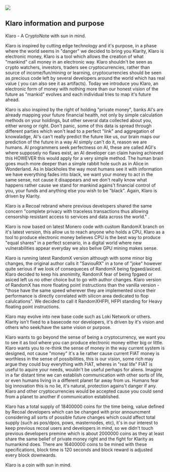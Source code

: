 ![](image.https://github.com/klaroooo/klaro.ooo/blob/master/klaro1.jpg)


## Klaro information and purpose

Klaro - A CryptoNote with sun in mind.


Klaro is inspired by cutting edge technology and it's purpose, in a phase where the world seems in "danger" we decided to bring you Klarity, Klaro is electronic money, Klaro is a tool which allows the creation of what "mankind" call money in an electronic way. Klaro shouldn't be seen as crypto watchers, investors, traders see cryptocurrencies, rather than source of income/fun/mining or learning, cryptocurrencies should be seen as precious code left by several developers around the world which has real value ( you can also see it as artifacts). Today we introduce you Klaro, an electronic form of money with nothing more than our honest vision of the future as "mankid" evolves and each individual tries to map it's future ahead. 

Klaro is also inspired by the right of holding "private money", banks AI's are already mapping your future financial health, not only by simple calculation methods on your holdings, but other several data collected about you, either wrong or right. Don't panic, some of this data is spread through different parties which won't lead to a perfect "link" and  aggregation of knowaladge, AI's can't really predict the future like us, our brain maps our prediction of the future in a way AI simply can't do it, reason we are humans. AI programmers seek perfectness on AI, these are called AGI's where supposely no flaws exist, an AI developer can claim having achieved this HOWEVER this would apply for a very simple method. The human brain goes much more deeper than a simple rabbit hole such as in Alice in Wonderland. As in blackholes the way most humans see it with information we have everything fades into black, we want your money to act in the same sense, not cause it disappears and we don't really know what happens rather cause we stand for mankind agains't financial control of you, your funds and anything else you wish to be "black". Again, Klaro is driven by Klarity.

Klaro is a Recoal rebrand where previous developers shared the same concern "complete privacy with
traceless transactions thus allowing censorship resistant access to services and data across the world." .

Klaro is now based on latest Monero code with custom RandomX branch on it's latest version, this allow us to reach anyone who holds a CPU, Klaro as a tool to produce electronic money believes CPU is the best way to produce "equal shares" in a perfect scenario, in a digital world where new vulnerabilities appear everyday we also belive GPU mining makes sense.

Klaro is running latest RandomX version although with some minor big changes, the original author calls it "SaviouRX" in a tone of "joke" however quite serious if we look of consequeces of RandomX being fpgaed/asiced. Klaro decided to keep his anonimity, RandomX fear of being fpgaed or asiced left us no other choice but to go with author changes. Klaro version of RandomX has more floating point instructions than the vanilla version - "those have the same speed wherever they are implemented since their performance is directly correlated with silicon area dedicated to flop calulcations". We decided to call it RandomXHFPI, HFPI standing for Heavy floating point instructions.

Klaro may evolve into new base code such as Loki Network or others. Klarity isn't fixed to a basecode nor developers, it's driven by it's vision and others who seek/have the same vision or purpose.

Klaro wants to go beyond the sense of being a cryptocurrency, we want you to see it as tool where you can produce electronic money either big or little. Klaro wants you to re-think the sense of money in the way current system is designed, not cause "money" it's a lie rather cause current FIAT money is worthless in the sense of possibilities, this is our vision, some rich may argue they could buy everything with FIAT, wheres in "real life" FIAT is useful to aquire your needs, wouldn't be useful perhaps for aliens. Imagine in a far distant time we can establish communication with other sorts of life, or even humans living in a different planet far away from us. Humans fear big innovation this is no lie, it's natural, protection agains't danger if any. Klaro and other cryptocurrencies would be accepted cause you could send from a planet to another if communication established.

Klaro has a total supply of 18400000 coins for the time being, value defined by Recoal developers which can be changed with prior announcment considering all sorts of possible future changes which could affect total supply (such as pos/dpos, pows, masternodes, etc), it's in our interest to keep previous recoal users and developers in mind, so we didn't touch previous developers premine which is about 2000000 coins as they at least share the same belief of private money right and the fight for Klarity as humankind does. There are 16400000 coins to be mined with these specifications, block time is 120 seconds and block reward is adjusted every block downwards.



Klaro is a coin with sun in mind. 


